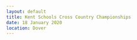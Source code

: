 ```yaml
---
layout: default
title: Kent Schools Cross Country Championships
date: 18 January 2020
location: Dover
---
```

